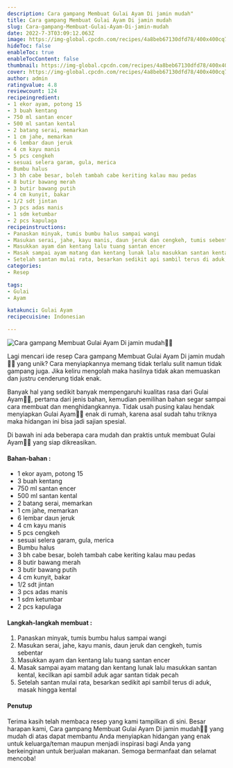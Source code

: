```yaml
---
description: Cara gampang Membuat Gulai Ayam Di jamin mudah"
title: Cara gampang Membuat Gulai Ayam Di jamin mudah
slug: Cara-gampang-Membuat-Gulai-Ayam-Di-jamin-mudah
date: 2022-7-3T03:09:12.063Z
image: https://img-global.cpcdn.com/recipes/4a8beb67130dfd78/400x400cq70/photo.jpg
hideToc: false
enableToc: true
enableTocContent: false
thumbnail: https://img-global.cpcdn.com/recipes/4a8beb67130dfd78/400x400cq70/photo.jpg
cover: https://img-global.cpcdn.com/recipes/4a8beb67130dfd78/400x400cq70/photo.jpg
author: admin
ratingvalue: 4.8
reviewcount: 124
recipeingredient:
- 1 ekor ayam, potong 15
- 3 buah kentang
- 750 ml santan encer
- 500 ml santan kental
- 2 batang serai, memarkan
- 1 cm jahe, memarkan
- 6 lembar daun jeruk
- 4 cm kayu manis
- 5 pcs cengkeh
- sesuai selera garam, gula, merica
- Bumbu halus
- 3 bh cabe besar, boleh tambah cabe keriting kalau mau pedas
- 8 butir bawang merah
- 3 butir bawang putih
- 4 cm kunyit, bakar
- 1/2 sdt jintan
- 3 pcs adas manis
- 1 sdm ketumbar
- 2 pcs kapulaga
recipeinstructions:
- Panaskan minyak, tumis bumbu halus sampai wangi
- Masukan serai, jahe, kayu manis, daun jeruk dan cengkeh, tumis sebentar
- Masukkan ayam dan kentang lalu tuang santan encer
- Masak sampai ayam matang dan kentang lunak lalu masukkan santan kental, kecilkan api sambil aduk agar santan tidak pecah
- Setelah santan mulai rata, besarkan sedikit api sambil terus di aduk, masak hingga kental
categories:
- Resep

tags:
- Gulai
- Ayam

katakunci: Gulai Ayam
recipecuisine: Indonesian

---
```


![Cara gampang Membuat Gulai Ayam Di jamin mudah👩‍🍳](https://img-global.cpcdn.com/recipes/4a8beb67130dfd78/400x400cq70/photo.jpg)

Lagi mencari ide resep Cara gampang Membuat Gulai Ayam Di jamin mudah👩‍🍳 yang unik? Cara menyiapkannya memang tidak terlalu sulit namun tidak gampang juga. Jika keliru mengolah maka hasilnya tidak akan memuaskan dan justru cenderung tidak enak.

Banyak hal yang sedikit banyak mempengaruhi kualitas rasa dari Gulai Ayam👩‍🍳, pertama dari jenis bahan, kemudian pemilihan bahan segar sampai cara membuat dan menghidangkannya. Tidak usah pusing kalau hendak menyiapkan Gulai Ayam👩‍🍳 enak di rumah, karena asal sudah tahu triknya maka hidangan ini bisa jadi sajian spesial.

Di bawah ini ada beberapa cara mudah dan praktis untuk membuat Gulai Ayam👩‍🍳 yang siap dikreasikan.

<!--inarticleads1-->

#### Bahan-bahan :

- 1 ekor ayam, potong 15
- 3 buah kentang
- 750 ml santan encer
- 500 ml santan kental
- 2 batang serai, memarkan
- 1 cm jahe, memarkan
- 6 lembar daun jeruk
- 4 cm kayu manis
- 5 pcs cengkeh
- sesuai selera garam, gula, merica
- Bumbu halus
- 3 bh cabe besar, boleh tambah cabe keriting kalau mau pedas
- 8 butir bawang merah
- 3 butir bawang putih
- 4 cm kunyit, bakar
- 1/2 sdt jintan
- 3 pcs adas manis
- 1 sdm ketumbar
- 2 pcs kapulaga

<!--inarticleads2-->

#### Langkah-langkah membuat :

1. Panaskan minyak, tumis bumbu halus sampai wangi
1. Masukan serai, jahe, kayu manis, daun jeruk dan cengkeh, tumis sebentar
1. Masukkan ayam dan kentang lalu tuang santan encer
1. Masak sampai ayam matang dan kentang lunak lalu masukkan santan kental, kecilkan api sambil aduk agar santan tidak pecah
1. Setelah santan mulai rata, besarkan sedikit api sambil terus di aduk, masak hingga kental

#### Penutup

Terima kasih telah membaca resep yang kami tampilkan di sini. Besar harapan kami, Cara gampang Membuat Gulai Ayam Di jamin mudah👩‍🍳 yang mudah di atas dapat membantu Anda menyiapkan hidangan yang enak untuk keluarga/teman maupun menjadi inspirasi bagi Anda yang berkeinginan untuk berjualan makanan. Semoga bermanfaat dan selamat mencoba!